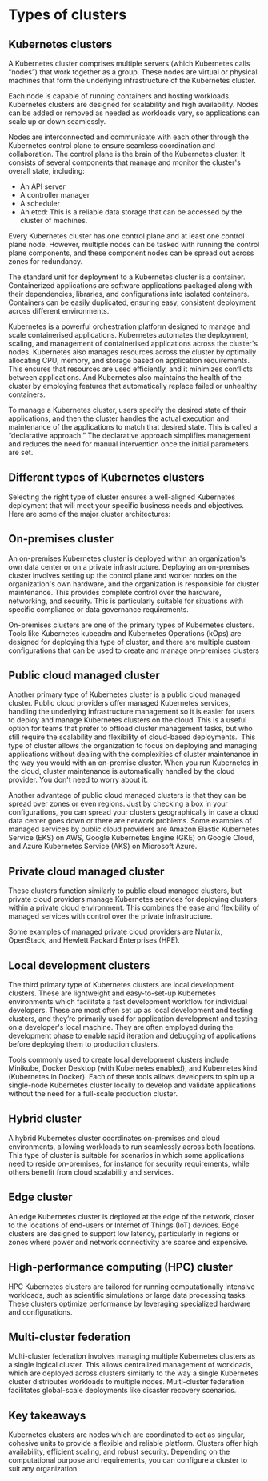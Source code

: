# Types of clusters

## Kubernetes clusters
A Kubernetes cluster comprises multiple servers (which Kubernetes calls “nodes”) that work together as a group. These nodes are virtual or physical machines that form the underlying infrastructure of the Kubernetes cluster. 

Each node is capable of running containers and hosting workloads. Kubernetes clusters are designed for scalability and high availability. Nodes can be added or removed as needed as workloads vary, so applications can scale up or down seamlessly. 

Nodes are interconnected and communicate with each other through the Kubernetes control plane to ensure seamless coordination and collaboration. The control plane is the brain of the Kubernetes cluster. It consists of several components that manage and monitor the cluster's overall state, including:

* An API server
* A controller manager
* A scheduler
* An etcd: This is a reliable data storage that can be accessed by the cluster of machines. 

Every Kubernetes cluster has one control plane and at least one control plane node. However, multiple nodes can be tasked with running the control plane components, and these component nodes can be spread out across zones for redundancy. 

The standard unit for deployment to a Kubernetes cluster is a container. Containerized applications are software applications packaged along with their dependencies, libraries, and configurations into isolated containers. Containers can be easily duplicated, ensuring easy, consistent deployment across different environments. 

Kubernetes is a powerful orchestration platform designed to manage and scale containerised applications. Kubernetes automates the deployment, scaling, and management of containerised applications across the cluster's nodes. Kubernetes also manages resources across the cluster by optimally allocating CPU, memory, and storage based on application requirements. This ensures that resources are used efficiently, and it minimizes conflicts between applications. And Kubernetes also maintains the health of the cluster by employing features that automatically replace failed or unhealthy containers. 

To manage a Kubernetes cluster, users specify the desired state of their applications, and then the cluster handles the actual execution and maintenance of the applications to match that desired state. This is called a “declarative approach.” The declarative approach simplifies management and reduces the need for manual intervention once the initial parameters are set. 

## Different types of Kubernetes clusters

Selecting the right type of cluster ensures a well-aligned Kubernetes deployment that will meet your specific business needs and objectives. Here are some of the major cluster architectures:
## On-premises cluster
An on-premises Kubernetes cluster is deployed within an organization's own data center or on a private infrastructure. Deploying an on-premises cluster involves setting up the control plane and worker nodes on the organization's own hardware, and the organization is responsible for cluster maintenance. This provides complete control over the hardware, networking, and security. This is particularly suitable for situations with specific compliance or data governance requirements. 

On-premises clusters are one of the primary types of Kubernetes clusters.  Tools like Kubernetes kubeadm and Kubernetes Operations (kOps) are designed for deploying this type of cluster, and there are multiple custom configurations that can be used to create and manage on-premises clusters

## Public cloud managed cluster
Another primary type of Kubernetes cluster is a public cloud managed cluster. Public cloud providers offer managed Kubernetes services, handling the underlying infrastructure management so it is easier for users to deploy and manage Kubernetes clusters on the cloud. This is a useful option for teams that prefer to offload cluster management tasks, but who still require the scalability and flexibility of cloud-based deployments.  This type of cluster allows the organization to focus on deploying and managing applications without dealing with the complexities of cluster maintenance in the way you would with an on-premise cluster. When you run Kubernetes in the cloud, cluster maintenance is automatically handled by the cloud provider. You don't need to worry about it. 

Another advantage of public cloud managed clusters is that they can be spread over zones or even regions. Just by checking a box in your configurations, you can spread your clusters geographically in case a cloud data center goes down or there are network problems. Some examples of managed services by public cloud providers are Amazon Elastic Kubernetes Service (EKS) on AWS, Google Kubernetes Engine (GKE) on Google Cloud, and Azure Kubernetes Service (AKS) on Microsoft Azure. 
## Private cloud managed cluster
These clusters function similarly to public cloud managed clusters, but private cloud providers manage Kubernetes services for deploying clusters within a private cloud environment. This combines the ease and flexibility of managed services with control over the private infrastructure. 

Some examples of managed private cloud providers are Nutanix, OpenStack, and Hewlett Packard Enterprises (HPE). 
## Local development clusters
The third primary type of Kubernetes clusters are local development clusters. These are lightweight and easy-to-set-up Kubernetes environments which facilitate a fast development workflow for individual developers. These are most often set up as local development and testing clusters, and they’re primarily used for application development and testing on a developer's local machine. They are often employed during the development phase to enable rapid iteration and debugging of applications before deploying them to production clusters. 

Tools commonly used to create local development clusters include Minikube, Docker Desktop (with Kubernetes enabled), and Kubernetes kind (Kubernetes in Docker). Each of these tools allows developers to spin up a single-node Kubernetes cluster locally to develop and validate applications without the need for a full-scale production cluster.
## Hybrid cluster
A hybrid Kubernetes cluster coordinates on-premises and cloud environments, allowing workloads to run seamlessly across both locations. This type of cluster is suitable for scenarios in which some applications need to reside on-premises, for instance for security requirements, while others benefit from cloud scalability and services. 
## Edge cluster
An edge Kubernetes cluster is deployed at the edge of the network, closer to the locations of end-users or Internet of Things (IoT) devices. Edge clusters are designed to support low latency, particularly in regions or zones where power and network connectivity are scarce and expensive.
## High-performance computing (HPC) cluster
HPC Kubernetes clusters are tailored for running computationally intensive workloads, such as scientific simulations or large data processing tasks. These clusters optimize performance by leveraging specialized hardware and configurations. 
## Multi-cluster federation
Multi-cluster federation involves managing multiple Kubernetes clusters as a single logical cluster. This allows centralized management of workloads, which are deployed across clusters similarly to the way a single Kubernetes cluster distributes workloads to multiple nodes. Multi-cluster federation facilitates global-scale deployments like disaster recovery scenarios. 
## Key takeaways
Kubernetes clusters are nodes which are coordinated to act as singular, cohesive units to provide a flexible and reliable platform. Clusters offer high availability, efficient scaling, and robust security. Depending on the computational purpose and requirements, you can configure a cluster to suit any organization.
